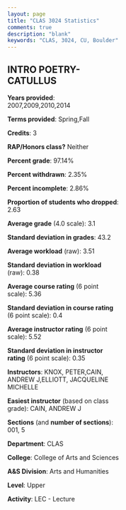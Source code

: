 ```yaml
---
layout: page
title: "CLAS 3024 Statistics"
comments: true
description: "blank"
keywords: "CLAS, 3024, CU, Boulder"
--- 
```

<head>
<script src="https://ajax.googleapis.com/ajax/libs/jquery/2.1.3/jquery.min.js"></script>
<script src="https://dl.dropboxusercontent.com/s/pc42nxpaw1ea4o9/highcharts.js?dl=0"></script>
<!-- <script src="../assets/js/highcharts.js"></script> -->
<style type="text/css">@font-face {
	font-family: "Bebas Neue";
	src: url(https://www.filehosting.org/file/details/544349/BebasNeue%20Regular.otf) format("opentype");
	}
	h1.Bebas { 
		font-family: "Bebas Neue", Verdana, Tahoma;
	}
</style>
</head>
<body>
	<div id="container" style="float: right; width: 45%; height: 88%; margin-left: 2.5%; margin-right: 2.5%;"></div>
	<script language="JavaScript">
		$(document).ready(function() {
		var chart = {type: 'column'};
		var title = {text: 'Grade Distribution'};
		var xAxis = {categories: ['A','B','C','D','F'],crosshair: true};
		var yAxis = {min: 0,title: {text: 'Percentage'}};
		var tooltip = {headerFormat: '<center><b><span style="font-size:20px">{point.key}</span></b></center>',
		               pointFormat: '<td style="padding:0"><b>{point.y:.1f}%</b></td>',
		               footerFormat: '</table>',shared: true,useHTML: true};
		var plotOptions = {column: {pointPadding: 0.0,borderWidth: 0}};  
		var credits = {enabled: false};var series= [{name: 'Percent',data: [51.39,31.94,8.33,1.39,6.94,]}];
		var json = {};
		json.chart = chart;
		json.title = title;
		json.tooltip = tooltip;
		json.xAxis = xAxis;
		json.yAxis = yAxis;  
		json.series = series;
		json.plotOptions = plotOptions;  
		json.credits = credits;
		$('#container').highcharts(json);
	});
	</script>
</body>
			   
## INTRO POETRY-CATULLUS

**Years provided**: 2007,2009,2010,2014

**Terms provided**: Spring,Fall

**Credits**: 3

**RAP/Honors class?** Neither

**Percent grade**: 97.14%

**Percent withdrawn**: 2.35%

**Percent incomplete**: 2.86%

**Proportion of students who dropped**: 2.63

**Average grade** (4.0 scale): 3.1

**Standard deviation in grades**: 43.2

**Average workload** (raw): 3.51

**Standard deviation in workload** (raw): 0.38

**Average course rating** (6 point scale): 5.36

**Standard deviation in course rating** (6 point scale): 0.4

**Average instructor rating** (6 point scale): 5.52

**Standard deviation in instructor rating** (6 point scale): 0.35

**Instructors**: KNOX, PETER,CAIN, ANDREW J,ELLIOTT, JACQUELINE MICHELLE

**Easiest instructor** (based on class grade): CAIN, ANDREW J

**Sections** (and **number of sections**): 001, 5

**Department**: CLAS

**College**: College of Arts and Sciences

**A&S Division**: Arts and Humanities

**Level**: Upper

**Activity**: LEC - Lecture